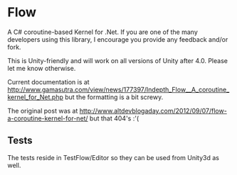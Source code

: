 # Flow

A C# coroutine-based Kernel for .Net. If you are one of the many developers using this library, I encourage you provide any feedback and/or fork.

This is Unity-friendly and will work on all versions of Unity after 4.0. Please let me know otherwise.

Current documentation is at http://www.gamasutra.com/view/news/177397/Indepth_Flow__A_coroutine_kernel_for_Net.php but the formatting is a bit screwy.

The original post was at http://www.altdevblogaday.com/2012/09/07/flow-a-coroutine-kernel-for-net/ but that 404's :'(

## Tests

The tests reside in TestFlow/Editor so they can be used from Unity3d as well.
